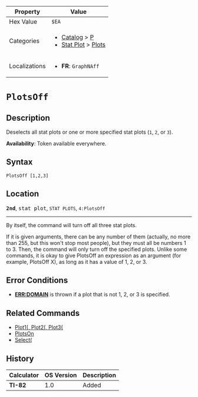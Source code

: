 | Property      | Value |
|---------------|-------|
| Hex Value     | `$EA`|
| Categories    | <ul><li>[Catalog](<../categories/Catalog.md>) > [P](<../categories/Catalog.md#P>)</li><li>[Stat Plot](<../categories/Stat Plot.md>) > [Plots](<../categories/Stat Plot.md#Plots>)</li></ul> |
| Localizations | <ul><li><b>FR</b>: `GraphNAff `</li></ul> |

# `PlotsOff `

## Description
Deselects all stat plots or one or more specified stat plots (`1`, `2`, or `3`).


<b>Availability</b>: Token available everywhere.

## Syntax
`PlotsOff [1,2,3]`

## Location
<tt><kbd><b>2nd</b></kbd></tt>, <kbd>stat plot</kbd>, `STAT PLOTS`, `4:PlotsOff`
<hr>

By itself, the command will turn off all three stat plots.

If it is given arguments, there can be any number of them (actually, no more than 255, but this won't stop most people), but they must all be numbers 1 to 3. Then, the command will only turn off the specified plots. Unlike some commands, it is okay to give PlotsOff an expression as an argument (for example, PlotsOff X), as long as it has a value of 1, 2, or 3.

## Error Conditions

*   **[ERR:DOMAIN](/errors#domain)** is thrown if a plot that is not 1, 2, or 3 is specified.

## Related Commands

*   [Plot1(, Plot2(, Plot3(](/plotn)
*   [PlotsOn](/plotson)
*   [Select(](/select)

## History
| Calculator | OS Version | Description |
|------------|------------|-------------|
| <b>TI-82</b> | 1.0 | Added |


